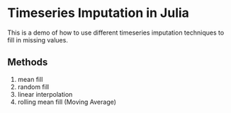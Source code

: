 # Timeseries Imputation in Julia

This is a demo of how to use different timeseries imputation techniques to fill in missing values.

 

## Methods

1. mean fill 
2. random fill 
3. linear interpolation 
4. rolling mean fill (Moving Average)
